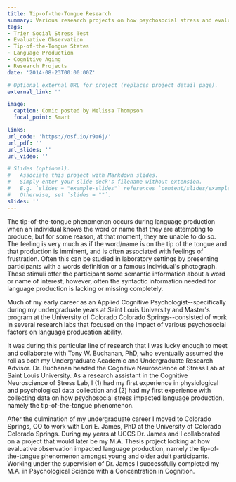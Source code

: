 ```yaml
---
title: Tip-of-the-Tongue Research
summary: Various research projects on how psychosocial stress and evaluative observation impact tip-of-the-tongue states.
tags:
- Trier Social Stress Test
- Evaluative Observation
- Tip-of-the-Tongue States
- Language Production
- Cognitive Aging
- Research Projects
date: '2014-08-23T00:00:00Z'

# Optional external URL for project (replaces project detail page).
external_link: ''

image:
  caption: Comic posted by Melissa Thompson
  focal_point: Smart

links:
url_code: 'https://osf.io/r9a6j/'
url_pdf: ''
url_slides: ''
url_video: ''

# Slides (optional).
#   Associate this project with Markdown slides.
#   Simply enter your slide deck's filename without extension.
#   E.g. `slides = "example-slides"` references `content/slides/example-slides.md`.
#   Otherwise, set `slides = ""`.
slides: ''
---
```


The tip-of-the-tongue phenomenon occurs during language production when an individual knows the word or name that they are attempting to produce, but for some reason, at that moment, they are unable to do so. The feeling is very much as if the word/name is on the tip of the tongue and that production is imminent, and is often associated with feelings of frustration. Often this can be studied in laboratory settings by presenting participants with a words definition or a famous individual's photograph. These stimuli offer the participant some semantic information about a word or name of interest, however, often the syntactic information needed for language production is lacking or missing completely.

Much of my early career as an Applied Cognitive Psychologist--specifically during my undergraduate years at Saint Louis University and Master's program at the University of Colorado Colorado Springs--consisted of work in several research labs that focused on the impact of various psychosocial factors on language producation ability. 

It was during this particular line of research that I was lucky enough to meet and collaborate with Tony W. Buchanan, PhD, who eventually assumed the roll as both my Undergraduate Academic and Undergraduate Research Advisor. Dr. Buchanan headed the Cognitive Neuroscience of Stress Lab at Saint Louis University. As a research assistant in the Cognitive Neuroscience of Stress Lab, I (1) had my first experience in physiological and psychological data collection and (2) had my first experience with collecting data on how psychosocial stress impacted language production, namely the tip-of-the-tongue phenomenon.

After the culmination of my undergraduate career I moved to Colorado Springs, CO to work with Lori E. James, PhD at the University of Colorado Colorado Springs. During my years at UCCS Dr. James and I collaborated on a project that would later be my M.A. Thesis project looking at how evaluative observation impacted language production, namely the tip-of-the-tongue phenomenon amongst young and older adult participants. Working under the supervision of Dr. James I successfully completed my M.A. in Psychological Science with a Concentration in Cognition.


